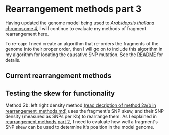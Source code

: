 Rearrangement methods part 3
========================================================

Having updated the genome model being used to [*Arabidopsis thaliana* chromosome 4](https://github.com/edwardchalstrey1/fragmented_genome_with_snps/blob/master/writeup/arabidopsis_chromosome4.md), I will continue to evaluate my methods of fragment rearrangement here.

To re-cap: I need create an algorithm that re-orders the fragments of the genome into their proper order, then I will go on to include this algorithm in my algorithm for locating the causative SNP mutation. See the [README](https://github.com/edwardchalstrey1/fragmented_genome_with_snps/blob/master/README.md) for details.

Current rearrangement methods
-----------



Testing the skew for functionality
----------

Method 2b: left right density method [(read decription of method 2a/b in rearrangement_methods.md)](https://github.com/edwardchalstrey1/fragmented_genome_with_snps/blob/master/writeup/rearrangement_methods.md) uses the fragment's SNP skew, and their SNP density (measured as SNPs per Kb) to rearrange them. As I explained in [rearrangement methods part 2](https://github.com/edwardchalstrey1/fragmented_genome_with_snps/blob/master/writeup/p2_rearrangement_methods.md), I need to evaluate how well a fragment's SNP skew can be used to determine it's position in the model genome.
